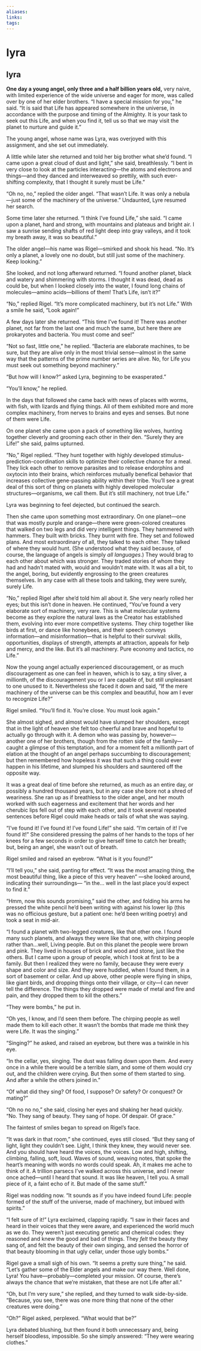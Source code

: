 ```yaml
---
aliases: 
links: 
tags: 
---
```

# lyra
## lyra

**One day a young angel, only three and a half billion years old,** very naive, with limited experience of the wide universe and eager for more, was called over by one of her elder brothers. “I have a special mission for you,” he said. “It is said that Life has appeared somewhere in the universe, in accordance with the purpose and timing of the Almighty. It is your task to seek out this Life, and when you find it, tell us so that we may visit the planet to nurture and guide it.”

The young angel, whose name was Lyra, was overjoyed with this assignment, and she set out immediately.

A little while later she returned and told her big brother what she’d found. “I came upon a great cloud of dust and light,” she said, breathlessly. “I bent in very close to look at the particles interacting—the atoms and electrons and things—and they danced and interweaved so prettily, with such ever-shifting complexity, that I thought it surely must be Life.”

“Oh no, no,” replied the older angel. “That wasn’t Life. It was only a nebula—just some of the machinery of the universe.” Undaunted, Lyre resumed her search.

Some time later she returned. “I think I’ve found Life,” she said. “I came upon a planet, hard and strong, with mountains and plateaus and bright air. I saw a sunrise sending shafts of red light deep into gray valleys, and it took my breath away, it was so beautiful.”

The older angel—his name was Rigel—smirked and shook his head. “No. It’s only a planet, a lovely one no doubt, but still just some of the machinery. Keep looking.”

She looked, and not long afterward returned. “I found another planet, black and watery and shimmering with storms. I thought it was dead, dead as could be, but when I looked closely into the water, I found long chains of molecules—amino acids—billions of them! That’s Life, isn’t it?”

“No,” replied Rigel. “It’s more complicated machinery, but it’s not Life.” With a smile he said, “Look again!”

A few days later she returned. “This time I’ve found it! There was another planet, not far from the last one and much the same, but here there are prokaryotes and bacteria. You must come and see!”

“Not so fast, little one,” he replied. “Bacteria are elaborate machines, to be sure, but they are alive only in the most trivial sense—almost in the same way that the patterns of the prime number series are alive. No, for Life you must seek out something beyond machinery.”

“But how will I know?” asked Lyra, beginning to be exasperated.”

“You’ll know,” he replied.

In the days that followed she came back with news of places with worms, with fish, with lizards and flying things. All of them exhibited more and more complex machinery, from nerves to brains and eyes and senses. But none of them were Life.

On one planet she came upon a pack of something like wolves, hunting together cleverly and grooming each other in their den. “Surely they are Life!” she said, palms upturned.

“No,” Rigel replied. “They hunt together with highly developed stimulus-prediction-coordination skills to optimize their collective chance for a meal. They lick each other to remove parasites and to release endorphins and oxytocin into their brains, which reinforces mutually benefical behavior that increases collective gene-passing ability within their tribe. You’ll see a great deal of this sort of thing on planets with highly developed molecular structures—organisms, we call them. But it’s still machinery, not true Life.”

Lyra was beginning to feel dejected, but continued the search.

Then she came upon something most extraordinary. On one planet—one that was mostly purple and orange—there were green-colored creatures that walked on two legs and did very intelligent things. They hammered with hammers. They built with bricks. They burnt with fire. They set and followed plans. And most extraordinary of all, they talked to each other. They talked of where they would hunt. (She understood what they said because, of course, the language of angels is simply _all languages_.) They would brag to each other about which was stronger. They traded stories of whom they had and hadn’t mated with, would and wouldn’t mate with. It was all a bit, to the angel, boring, but evidently engrossing to the green creatures themselves. In any case with all these tools and talking, they were surely, surely Life.

“No,” replied Rigel after she’d told him all about it. She very nearly rolled her eyes; but this isn’t done in heaven. He continued, “You’ve found a very elaborate sort of machinery, very rare. This is what molecular systems become as they explore the natural laws as the Creator has established them, evolving into ever more competitive systems. They chirp together like birds at first, or dance like honeybees, and their speech conveys information—and misinformation—that is helpful to their survival: skills, opportunities, displays of strength, attempts at attraction, appeals for help and mercy, and the like. But it’s all machinery. Pure economy and tactics, no Life.”

Now the young angel actually experienced discouragement, or as much discouragement as one can feel in heaven, which is to say, a tiny sliver, a millionth, of the discouragement you or I are capable of, but still unpleasant to one unused to it. Nevertheless she faced it down and said, “If the mere machinery of the universe can be this complex and beautiful, how am I ever to recognize Life?”

Rigel smiled. “You’ll find it. You’re close. You must look again.”

She almost sighed, and almost would have slumped her shoulders, except that in the light of heaven she felt too cheerful and brave and hopeful to actually go through with it. A demon who was passing by, however—another one of her brothers, though from the rotten side of the family—caught a glimpse of this temptation, and for a moment felt a millionth part of elation at the thought of an angel perhaps succumbing to discouragement; but then remembered how hopeless it was that such a thing could ever happen in his lifetime, and slumped his shoulders and sauntered off the opposite way.

It was a great deal of time before she returned, as much as an entire day, or possibly a hundred thousand years, but in any case she bore not a shred of weariness. She ran up as if breathless to the older angel, and her mouth worked with such eagerness and excitement that her words and her cherubic lips fell out of step with each other, and it took several repeated sentences before Rigel could make heads or tails of what she was saying.

“I’ve found it! I’ve found it! I’ve found Life!” she said. “I’m certain of it! I’ve found it!” She considered pressing the palms of her hands to the tops of her knees for a few seconds in order to give herself time to catch her breath; but, being an angel, she wasn’t out of breath.

Rigel smiled and raised an eyebrow. “What is it you found?”

“I’ll tell you,” she said, panting for effect. “It was the most amazing thing, the most beautiful thing, like a piece of this very heaven” —she looked around, indicating their surroundings— “in the… well in the last place you’d expect to find it.”

“Hmm, now this sounds promising,” said the other, and folding his arms he pressed the white pencil he’d been writing with against his lower lip (this was no officious gesture, but a patient one: he’d been writing poetry) and took a seat in mid-air.

“I found a planet with two-legged creatures, like that other one. I found many such planets, and always they were like that one, with chirping people rather than…well, Living people. But on this planet the people were brown and pink. They lived in houses of brick and wood and stone, just like the others. But I came upon a group of people, which I took at first to be a family. But then I realized they were no family, because they were every shape and color and size. And they were huddled, when I found them, in a sort of basement or cellar. And up above, other people were flying in ships, like giant birds, and dropping things onto their village, or city—I can never tell the difference. The things they dropped were made of metal and fire and pain, and they dropped them to kill the others.”

“They were bombs,” he put in.

“Oh yes, I know, and I’d seen them before. The chirping people as well made them to kill each other. It wasn’t the bombs that made me think they were Life. It was the singing.”

“Singing?” he asked, and raised an eyebrow, but there was a twinkle in his eye.

“In the cellar, yes, singing. The dust was falling down upon them. And every once in a while there would be a terrible slam, and some of them would cry out, and the children were crying. But then some of them started to sing. And after a while the others joined in.”

“Of what did they sing? Of food, I suppose? Or safety? Or conquest? Or mating?”

“Oh no no no,” she said, closing her eyes and shaking her head quickly. “No. They sang of beauty. They sang of hope. Of despair. Of grace.”

The faintest of smiles began to spread on Rigel’s face.

“It was dark in that room,” she continued, eyes still closed. “But they sang of light, light they couldn’t see. Light, I think they knew, they would never see. And you should have heard the voices, the voices. Low and high, shifting, climbing, falling, soft, loud. Waves of sound, weaving notes, that spoke the heart’s meaning with words no words could speak. Ah, it makes me ache to think of it. A trillion parsecs I’ve walked across this universe, and I never once ached—until I heard that sound. It was like heaven, I tell you. A small piece of it, a faint echo of it. But made of the same stuff.”

Rigel was nodding now. “It sounds as if you have indeed found Life: people formed of the stuff of the universe, made of machinery, but imbued with spirits.”

“I felt sure of it!” Lyra exclaimed, clapping rapidly. “I saw in their faces and heard in their voices that they were aware, and experienced the world much as we do. They weren’t just executing genetic and chemical codes: they reasoned and knew the good and bad of things. They _felt_ the beauty they sang of, and felt the beauty of their own singing, and sensed the horror of that beauty blooming in that ugly cellar, under those ugly bombs.”

Rigel gave a small sigh of his own. “It seems a pretty sure thing,” he said. “Let’s gather some of the Elder angels and make our way there. Well done, Lyra! You have—probably—completed your mission. Of course, there’s always the chance that we’re mistaken, that these are not Life after all.”

“Oh, but I’m very sure,” she replied, and they turned to walk side-by-side. “Because, you see, there was one more thing that none of the other creatures were doing.”

“Oh?” Rigel asked, perplexed. “What would that be?”

Lyra debated blushing, but then found it both unnecessary and, being herself bloodless, impossible. So she simply answered: “They were wearing clothes.”

